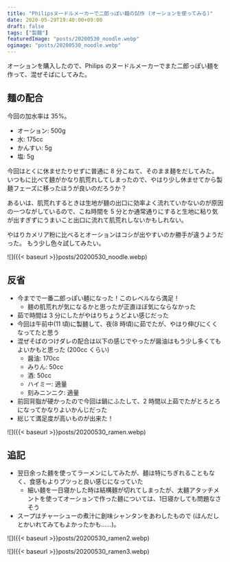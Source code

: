 ```yaml
---
title: "Philipsヌードルメーカーで二郎っぽい麺の試作 (オーションを使ってみる)"
date: 2020-05-29T19:40:00+09:00
draft: false
tags: ["製麺"]
featuredImage: "posts/20200530_noodle.webp"
ogimage: "posts/20200530_noodle.webp"
---
```


オーションを購入したので、Philips のヌードルメーカーでまた二郎っぽい麺を作って、混ぜそばにしてみた。

## 麺の配合

今回の加水率は 35%。

- オーション: 500g
- 水: 175cc
- かんすい: 5g
- 塩: 5g

今回はとくに休ませたりせずに普通に 8 分こねて、そのまま麺をだしてみた。
いつもに比べて麺がかなり肌荒れしてしまったので、やはり少し休ませてから製麺フェーズに移ったほうが良いのだろうか？

あるいは、肌荒れするときは生地が麺の出口に効率よく流れていかないのが原因の一つながしているので、こね時間を 5 分とか通常通りにすると生地に粘り気が出すぎずにうまいこと出口に流れて肌荒れしないかもしれない。

やはりカメリア粉に比べるとオーションはコシが出やすいのか勝手が違うようだった。
もう少し色々試してみたい。

![]({{< baseurl >}}posts/20200530_noodle.webp)

## 反省

- 今までで一番二郎っぽい麺になった！このレベルなら満足！
  - 麺の肌荒れが気になるかと思ったが正直ほぼ気にならなかった
- 茹で時間は 3 分にしたがやはりちょうどよい感じだった
- 今回は午前中(11 頃)に製麺して、夜(8 時頃)に茹でたが、やはり伸びにくくなってたと思う
- 混ぜそばのつけダレの配合は以下の感じでやったが醤油はもう少し多くてもよいかもと思った (200cc くらい)
  - 醤油: 170cc
  - みりん: 50cc
  - 酒: 50cc
  - ハイミー: 適量
  - 刻みニンニク: 適量
- 前回背脂が硬かったので今回は鍋にふたして、2 時間以上茹でたがとろとろになってかなりよいかんじだった
- 総じて満足度が高いものが出来た！

![]({{< baseurl >}}posts/20200530_ramen.webp)

## 追記
- 翌日余った麺を使ってラーメンにしてみたが、麺は特にちぎれることもなく、食感もよりブツっと良い感じになっていた
  - 細い麺を一日寝かした時は結構麺が切れてしまったが、太麺アタッチメントを使ってオーションで作った麺については、1日寝かしても問題なさそう
- スープはチャーシューの煮汁に創味シャンタンをあわしたもので (ほんだしとかいれてみてもよかったかも……)。

![]({{< baseurl >}}posts/20200530_ramen2.webp)

![]({{< baseurl >}}posts/20200530_ramen3.webp)
